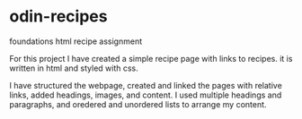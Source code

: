 # odin-recipes
foundations html recipe assignment

For this project I have created a simple recipe page with links to recipes. it is written in html and styled with css. 

I have structured the webpage, created and linked the pages with relative links, added headings, images, and content. I used multiple headings and paragraphs, and oredered and unordered lists to arrange my content. 

